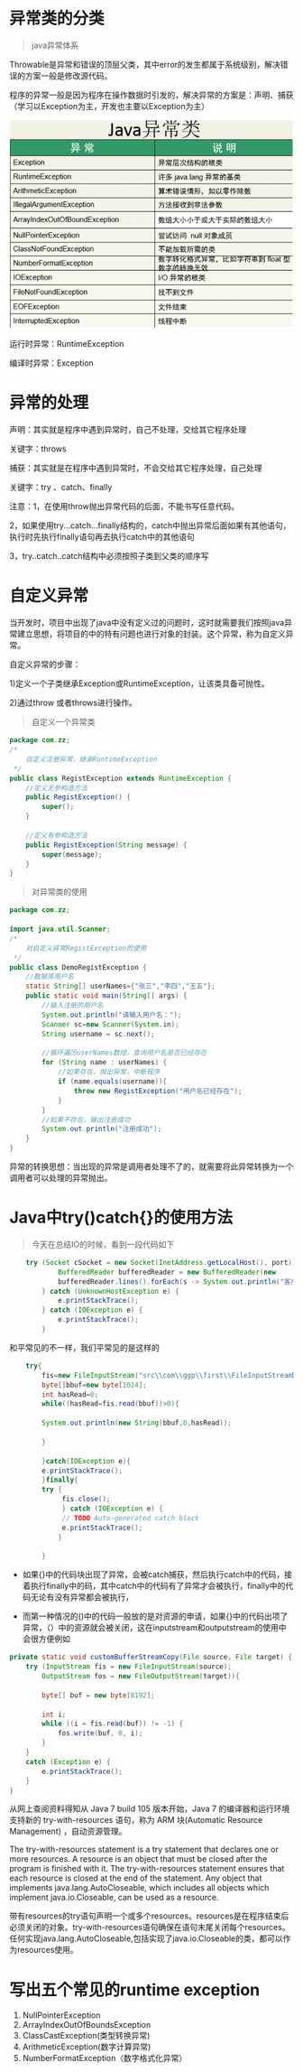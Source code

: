 # 异常类的分类

> java异常体系

Throwable是异常和错误的顶层父类，其中error的发生都属于系统级别，解决错误的方案一般是修改源代码。

程序的异常一般是因为程序在操作数据时引发的，解决异常的方案是：声明、捕获（学习以Exception为主，开发也主要以Exception为主）

<img src="img/category.png">

运行时异常：RuntimeException

编译时异常：Exception

# 异常的处理

声明：其实就是程序中遇到异常时，自己不处理，交给其它程序处理

关键字：throws

捕获：其实就是在程序中遇到异常时，不会交给其它程序处理，自己处理

关键字：try 、catch、finally

注意：1，在使用throw抛出异常代码的后面，不能书写任意代码。

   2，如果使用try...catch...finally结构的，catch中抛出异常后面如果有其他语句，执行时先执行finally语句再去执行catch中的其他语句

   3，try..catch..catch结构中必须按照子类到父类的顺序写

# 自定义异常

当开发时，项目中出现了java中没有定义过的问题时，这时就需要我们按照java异常建立思想，将项目的中的特有问题也进行对象的封装。这个异常，称为自定义异常。

自定义异常的步骤：

1)定义一个子类继承Exception或RuntimeException，让该类具备可抛性。

2)通过throw 或者throws进行操作。

> 自定义一个异常类

```java
package com.zz;
/*
    自定义注册异常，继承RuntimeException
 */
public class RegistException extends RuntimeException {
    //定义无参构造方法
    public RegistException() {
        super();
    }

    //定义有参构造方法
    public RegistException(String message) {
        super(message);
    }
}

```

> 对异常类的使用

```java
package com.zz;

import java.util.Scanner;
/*
    对自定义异常RegistException的使用
 */
public class DemoRegistException {
    //数据库用户名
    static String[] userNames={"张三","李四","王五"};
    public static void main(String[] args) {
        //输入注册的用户名
        System.out.println("请输入用户名：");
        Scanner sc=new Scanner(System.in);
        String username = sc.next();

        //循环遍历userNames数组，查询用户名是否已经存在
        for (String name : userNames) {
            //如果存在，抛出异常，中断程序
            if (name.equals(username)){
                throw new RegistException("用户名已经存在");
            }
        }
        //如果不存在，输出注册成功
        System.out.println("注册成功");
    }
}

```



异常的转换思想：当出现的异常是调用者处理不了的，就需要将此异常转换为一个调用者可以处理的异常抛出。

# Java中try()catch{}的使用方法

> 今天在总结IO的时候，看到一段代码如下

```java
	try (Socket cSocket = new Socket(InetAddress.getLocalHost(), port)) {
            BufferedReader bufferedReader = new BufferedReader(new 												InputStreamReader(cSocket.getInputStream()));
            bufferedReader.lines().forEach(s -> System.out.println("客户端：" + s) );
        } catch (UnknownHostException e) {
            e.printStackTrace();
        } catch (IOException e) {
            e.printStackTrace();
        }
```

和平常见的不一样，我们平常见的是这样的

```java
	try{
        fis=new FileInputStream("src\\com\\ggp\\first\\FileInputStreamDemo.java");
        byte[]bbuf=new byte[1024];
        int hasRead=0;
        while((hasRead=fis.read(bbuf))>0){
      
        System.out.println(new String(bbuf,0,hasRead));
 
        }
 
        }catch(IOException e){
        e.printStackTrace();
        }finally{
        try {
             fis.close();
             } catch (IOException e) {
             // TODO Auto-generated catch block
             e.printStackTrace();
            }
 
        }
```

- 如果{}中的代码块出现了异常，会被catch捕获，然后执行catch中的代码，接着执行finally中的码，其中catch中的代码有了异常才会被执行，finally中的代码无论有没有异常都会被执行，

- 而第一种情况的()中的代码一般放的是对资源的申请，如果{}中的代码出项了异常，（）中的资源就会被关闭，这在inputstream和outputstream的使用中会很方便例如

```java
private static void customBufferStreamCopy(File source, File target) {
    try (InputStream fis = new FileInputStream(source);
        OutputStream fos = new FileOutputStream(target)){
  
        byte[] buf = new byte[8192];
  
        int i;
        while ((i = fis.read(buf)) != -1) {
            fos.write(buf, 0, i);
        }
    }
    catch (Exception e) {
        e.printStackTrace();
    }
}
```

从网上查阅资料得知从 Java 7 build 105 版本开始，Java 7 的编译器和运行环境支持新的 try-with-resources 语句，称为 ARM 块(Automatic Resource Management) ，自动资源管理。

The try-with-resources statement is a try statement that declares one or more resources. A resource is an object that must be closed after the program is finished with it. The try-with-resources statement ensures that each resource is closed at the end of the statement. Any object that implements java.lang.AutoCloseable, which includes all objects which implement java.io.Closeable, can be used as a resource.

带有resources的try语句声明一个或多个resources。resources是在程序结束后必须关闭的对象。try-with-resources语句确保在语句末尾关闭每个resources。任何实现java.lang.AutoCloseable,包括实现了java.io.Closeable的类，都可以作为resources使用。

# 写出五个常见的runtime exception

1. NullPointerException
2. ArrayIndexOutOfBoundsException
3. ClassCastException(类型转换异常)
4. ArithmeticException(数字计算异常)
5. NumberFormatException（数字格式化异常）


